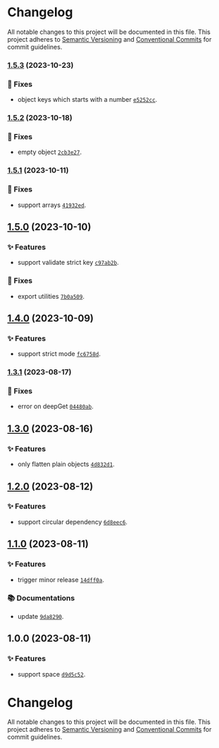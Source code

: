 # Changelog

All notable changes to this project will be documented in this file.
This project adheres to [Semantic Versioning](https://semver.org) and [Conventional Commits](https://www.conventionalcommits.org) for commit guidelines.

### [1.5.3](https://github.com/Nikaple/uni-flatten/compare/v1.5.2...v1.5.3) (2023-10-23)

### 🐛 Fixes

- object keys which starts with a number [`e5252cc`](https://github.com/Nikaple/uni-flatten/commit/e5252cc1dc8c00b0ab73d85bec028d2c5f0fa761).

### [1.5.2](https://github.com/Nikaple/uni-flatten/compare/v1.5.1...v1.5.2) (2023-10-18)

### 🐛 Fixes

- empty object [`2cb3e27`](https://github.com/Nikaple/uni-flatten/commit/2cb3e27c2764b3a6c139e6f857b6b63ec2a18e4a).

### [1.5.1](https://github.com/Nikaple/uni-flatten/compare/v1.5.0...v1.5.1) (2023-10-11)

### 🐛 Fixes

- support arrays [`41932ed`](https://github.com/Nikaple/uni-flatten/commit/41932ed333faa7468366229c4b2605aadc4594f8).

## [1.5.0](https://github.com/Nikaple/uni-flatten/compare/v1.4.0...v1.5.0) (2023-10-10)

### ✨ Features

- support validate strict key [`c97ab2b`](https://github.com/Nikaple/uni-flatten/commit/c97ab2b394b2ec4463c4521a681935447969f428).

### 🐛 Fixes

- export utilities [`7b0a509`](https://github.com/Nikaple/uni-flatten/commit/7b0a5095809e24b37c887b778f876ed8d9f5139e).

## [1.4.0](https://github.com/Nikaple/uni-flatten/compare/v1.3.1...v1.4.0) (2023-10-09)

### ✨ Features

- support strict mode [`fc6758d`](https://github.com/Nikaple/uni-flatten/commit/fc6758d22c0603d68eb9fac92c1980e936853493).

### [1.3.1](https://github.com/Nikaple/uni-flatten/compare/v1.3.0...v1.3.1) (2023-08-17)

### 🐛 Fixes

- error on deepGet [`04480ab`](https://github.com/Nikaple/uni-flatten/commit/04480ab59dc254cf619cc75c1adf57488ad2f4c3).

## [1.3.0](https://github.com/Nikaple/uni-flatten/compare/v1.2.0...v1.3.0) (2023-08-16)

### ✨ Features

- only flatten plain objects [`4d832d1`](https://github.com/Nikaple/uni-flatten/commit/4d832d1f1caa12781a04ffb12a6d6e195c77fae1).

## [1.2.0](https://github.com/Nikaple/uni-flatten/compare/v1.1.0...v1.2.0) (2023-08-12)

### ✨ Features

- support circular dependency [`6d8eec6`](https://github.com/Nikaple/uni-flatten/commit/6d8eec61015687573ba791de4cc8b2c4b4428999).

## [1.1.0](https://github.com/Nikaple/uni-flatten/compare/v1.0.0...v1.1.0) (2023-08-11)

### ✨ Features

- trigger minor release [`14dff0a`](https://github.com/Nikaple/uni-flatten/commit/14dff0a45032b84e0fb770bba8b48c6f80542340).

### 📚 Documentations

- update [`9da8290`](https://github.com/Nikaple/uni-flatten/commit/9da82903eb151abd05119fb8f491c754efe73db8).

## 1.0.0 (2023-08-11)

### ✨ Features

- support space [`d9d5c52`](https://github.com/Nikaple/uni-flatten/commit/d9d5c525cd7dd1b356887c9bf18106f5fd7bf236).

# Changelog

All notable changes to this project will be documented in this file.
This project adheres to [Semantic Versioning](https://semver.org) and [Conventional Commits](https://www.conventionalcommits.org) for commit guidelines.
